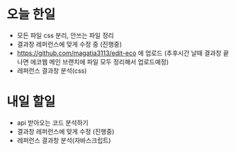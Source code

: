 # 오늘 한일 
- 모든 파일 css 분리, 안쓰는 파일 정리 
- 결과창 레퍼런스에 맞게 수정 중 (진행중)
- https://github.com/magatia3113/edit-eco 에 업로드 
(추후시간 날때 결과창 끝나면 에코웹 메인 브랜치에 파일 모두 정리해서 업로드예정)
- 레퍼런스 결과창 분석(css)


# 내일 할일
- api 받아오는 코드 분석하기
- 결과창 레퍼런스에 맞게 수정 (진행중)
- 레퍼런스 결과창 분석(자바스크립트)